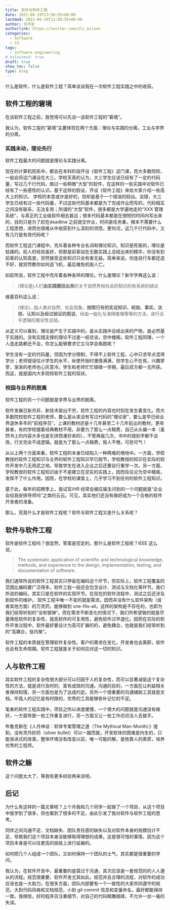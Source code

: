 ```yaml
---
title: 软件与软件工程
date: 2021-06-19T13:50:55+08:00
lastmod: 2021-06-19T13:50:55+08:00
author: 令不言
authorlink: https://twitter.com/zlc_milano
categories:
  - Software
  - CS 
tags:
  - software engineering
# nolastmod: true
draft: true
show_toc: false
type: blog
---
```


什么是软件，什么是软件工程？简单谈谈我在一次软件工程实践之中的收获。

<!-- more -->


## 软件工程的窘境

在谈软件工程之前，我觉得可以先谈一谈软件工程的“窘境”。

我认为，软件工程的”窘境“主要体现在两个方面：理论与实践的分离，工业与学界的分离。

### 实践未动，理论先行
软件工程最大的问题就是理论与实践分离。

现在的计算机院系中，都会在本科阶段开设《软件工程》这门课，而大多数院校，一般会将这门课设在大三。学校天真的认为，大三学生应该已经有了一定的代码量，写过几千行代码，做过一些稍微“大型”的软件，在这样的一些实践中对软件已经有了一些感性的认识。基于这样的假设，开设《软件工程》来给大家介绍一些高大上的知识。
学校的本意或许是好的，但却是基于一个错误的假设。没错，大三学生已经有过一些代码量，不过这些代码基本都是为了完成作业而写的，代码相互之间没有联系，无法复用；所谓的“大型”软件，很多都是大学遍地走的“XXX 管理系统”，与真正的工业级软件相去甚远；很多代码基本都是在很短的时间内写出来的，目的只是为了赶在deadline 之前提交作业，时间紧任务重，根本不需要什么工程思想，进而也很难从中收获到什么深刻的领悟。更何况，这几千行代码中，又有几行是有效代码呢？

而软件工程这门课程中，充斥着各种专业名词和理论知识。知识是死板的，理论是枯燥的。前人的经验虽好，但那是前辈站在无数实践上总结出来的精华，你没有到前辈的认知高度，贸然接受这些知识只会有害无益。简单来说，你连自行车都还造不好，就贸然教你如何造飞机，最后难免机毁人亡。

如前所说，软件工程中充斥着各种各样的理论。什么是理论？新华字典这么说：
> (理论是)人们**由实践概括出来**的关于自然界和社会的知识的有系统的结论

维基百科这么说：
> (理论)...指人类对自然、社会现象，**按照已有的实证知识、经验、事实、法则、认知以及经过验证的假说**，经由一般化与演绎推理等等的方法，进行合乎逻辑的推论性总结。

从定义可以看到，理论是产生于实践中的，是从实践中总结出来的产物，是必然基于实践的。没有实践支撑的理论不过是一纸空谈，空中楼阁。软件工程同理，一个人连走路都还不会，你怎么能够要求它立马学会疾跑呢？

学生没有一定的代码量，但因为学分限制，不得不上软件工程，心中只求早点混得学分；老师错误估计学生的水平，纵使开始时激情满满，但学生心不在焉，兴趣寥寥，渐渐的老师也心灰意冷。学生和老师忙忙碌碌一学期，最后双方都一无所获。而这，就是国内大多院校软件工程的现状。

### 校园与业界的脱离

软件工程的另一个问题就是学界与业界的脱离。

软件发展日新月异，新技术层出不穷，软件工程的内容也时刻在发生着变化。而大多数院校软件工程的老师，要么是从来没有写过代码的“理论家”，要么是早已经业界退休多年的“前程序员”，上课的教材还是十几年甚至二十几年前出的教材。更有甚者，有的学校摆着经典教材不用，非要为了那么一点稿费，自己从头编一本（虽然书上的内容大多也是东拼西凑抄来的），不管再版几次，书中的错别字都不会改，行文完全不成逻辑。就是为了那么一点稿费，毁人不倦，可悲可气！

从以上两个方面来看，软件工程的本身已经陷入一种两难的境地中。一方面，学校教授的软件工程知识与业界的软件工程知识早已脱节，学校教授的知识在实际的软件开发中几无用武之地，导致学生在进入企业之后还要自行重学一次。另一方面，学校教授的软件工程知识由于不是建立在坚实的实践上，因而往往沦为空中楼阁，发挥不了什么作用。因而，在学校的课堂上，几乎学习不到任何的软件工程知识。

基于此，每年的招聘季上，面试官/HR 经常会被应届生问到的一个问题就是“企业会给我安排导师吗”之类的云云。可见，其实他们还没有做好成为一个合格的软件开发者的准备。


那么，究竟什么才是软件工程呢？软件与软件工程又是什么关系呢？

## 软件与软件工程
软件是软件工程吗？很显然，答案是否定的。那什么是软件工程呢？IEEE 这么说，
> The systematic application of scientific and technological knowledge, methods, and experience to the design, implementation, testing, and documentation of software.

我们通常所说的软件工程其实只停留在编码这个环节，但实际上，软件工程覆盖的范围比编码要广泛得多，软件工程一般还会包含设计、测试与文档化等环节。我们所说的编码，其实只是在软件的实现环节。在现在的软件流程中，测试之后还涉及到软件的维护。
软件工程中唯一不变的就是需求。因而并没有什么软件架构（或者其他方面）的万灵药，能够做到 one-fits-all。这样的架构是不存在的，也即为我们经常听到的“没有银弹”。而在需求不断变化的情况下，我们所希望做的就是尽量降低软件的复杂性，提高软件的可复用性，避免软件过早退化。因而在实际的软件开发过程中，软件最好要设计为高可扩展的的，避免耦合，也就是我们经常听到的“高耦合，低内聚”。

软件工程的本质就在管理软件复杂性。客户的需求在变化，开发者也会离职，软件也会有生命周期。软件工程就是关于如何应对这一切的知识。

## 人与软件工程

其实软件工程的复杂性很大部分可以归因于人的复杂性，而可以显著减低这个复杂性的方法，就是进行及时的、富有成效的沟通。沟通的目的，一方面在让利益相关者保持知情，另一方面也是为了达成约定。另外一个很重要的沟通辅助工具就是文档。毕竟人的记忆是有时限的，优秀的工具能够弥补记忆的不足。

笔者的软件工程实践中，项目之所以进度缓慢，一个很大的问题就是沟通没有做好。一方面导致一些工作重复进行，另一方面又让一些工作迟迟没人去接手。

布鲁克斯在《人月神话：软体专案管理之道（The Mythical Man-Month）》提到，没有灵丹妙药（silver bullet）可以一蹴而就，开发软体的困难是内生的，只能渐进式的改善。整体环境没有改变以前，唯一可能的解，是依靠人的素质，培养优秀的工程师。

## 软件之觞
这个问题太大了，等我有更多经验再来谈吧。

## 后记

为什么有这样的一篇文章呢？上个月我和几个同学一起做了一个项目，从这个项目中我学到了很多，但也看到了很多的不足，由此引发了我对软件与软件工程的思考。

同伴之间沟通不足、文档缺失、团队责任感的缺失以及对软件本身的规模估计不足，导致我们这个项目本身没能够取得理想的成果。这是很可惜的事情，因为这个项目本身是可以往更高的层级上进行延展的。

如何把几个人组成一个团队，又如何保持一个团队的士气，其实都是很重要的学问。

我认为，在软件开发中，最重要的是莫过于沟通，其次应该是一套规范的的人人遵从的流程。规范很重要，软件开发尤其如此。规范并且合理的流程，对软件的成功应该也是一大助力。在很多方面，团队内部要有一个一致性的大家共同遵守的规范，大到代码风格和文档规范，小到 git commit 信息和变量命名，最好都能保持一致。我相信，好的程序员注重细节，对自己的代码精雕细琢，不允许一丝一毫的失误。



